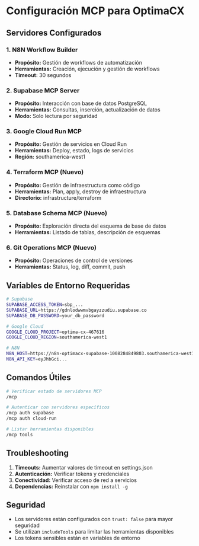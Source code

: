 # Configuración MCP para OptimaCX

## Servidores Configurados

### 1. N8N Workflow Builder
- **Propósito:** Gestión de workflows de automatización
- **Herramientas:** Creación, ejecución y gestión de workflows
- **Timeout:** 30 segundos

### 2. Supabase MCP Server
- **Propósito:** Interacción con base de datos PostgreSQL
- **Herramientas:** Consultas, inserción, actualización de datos
- **Modo:** Solo lectura por seguridad

### 3. Google Cloud Run MCP
- **Propósito:** Gestión de servicios en Cloud Run
- **Herramientas:** Deploy, estado, logs de servicios
- **Región:** southamerica-west1

### 4. Terraform MCP (Nuevo)
- **Propósito:** Gestión de infraestructura como código
- **Herramientas:** Plan, apply, destroy de infraestructura
- **Directorio:** infrastructure/terraform

### 5. Database Schema MCP (Nuevo)
- **Propósito:** Exploración directa del esquema de base de datos
- **Herramientas:** Listado de tablas, descripción de esquemas

### 6. Git Operations MCP (Nuevo)
- **Propósito:** Operaciones de control de versiones
- **Herramientas:** Status, log, diff, commit, push

## Variables de Entorno Requeridas

```bash
# Supabase
SUPABASE_ACCESS_TOKEN=sbp_...
SUPABASE_URL=https://gdnlodwwmvbgayzzudiu.supabase.co
SUPABASE_DB_PASSWORD=your_db_password

# Google Cloud
GOOGLE_CLOUD_PROJECT=optima-cx-467616
GOOGLE_CLOUD_REGION=southamerica-west1

# N8N
N8N_HOST=https://n8n-optimacx-supabase-1008284849803.southamerica-west1.run.app
N8N_API_KEY=eyJhbGci...
```

## Comandos Útiles

```bash
# Verificar estado de servidores MCP
/mcp

# Autenticar con servidores específicos
/mcp auth supabase
/mcp auth cloud-run

# Listar herramientas disponibles
/mcp tools
```

## Troubleshooting

1. **Timeouts:** Aumentar valores de timeout en settings.json
2. **Autenticación:** Verificar tokens y credenciales
3. **Conectividad:** Verificar acceso de red a servicios
4. **Dependencias:** Reinstalar con `npm install -g`

## Seguridad

- Los servidores están configurados con `trust: false` para mayor seguridad
- Se utilizan `includeTools` para limitar las herramientas disponibles
- Los tokens sensibles están en variables de entorno
